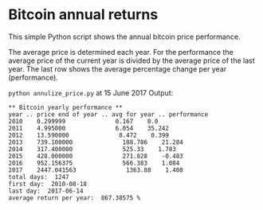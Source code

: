 # Bitcoin annual returns
This simple Python script shows the annual bitcoin price performance. 

The average price is determined each year. 
For the performance the average price of the current year is divided by the average price of the last year.
The last row shows the average percentage change per year (performance).

`python annulize_price.py` at 15 June 2017
Output:
```
** Bitcoin yearly performance **
year .. price end of year .. avg for year .. performance
2010    0.299999              0.167    0.0
2011    4.995000              6.054    35.242
2012    13.590000              8.472    0.399
2013    739.100000              188.786    21.284
2014    317.400000              525.33    1.783
2015    428.000000              271.828    -0.483
2016    952.156375              566.383    1.084
2017    2447.041563              1363.88    1.408
total days:  1247
first day:  2010-08-18
last day:  2017-06-14
average return per year:  867.38575 %
```
